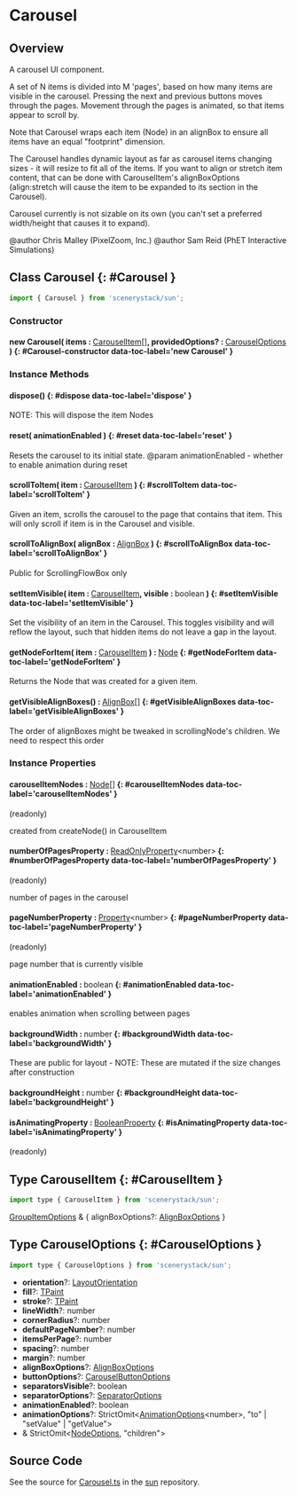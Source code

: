 # Carousel

## Overview

A carousel UI component.

A set of N items is divided into M 'pages', based on how many items are visible in the carousel.
Pressing the next and previous buttons moves through the pages.
Movement through the pages is animated, so that items appear to scroll by.

Note that Carousel wraps each item (Node) in an alignBox to ensure all items have an equal "footprint" dimension.

The Carousel handles dynamic layout as far as carousel items changing sizes - it will resize to fit all of the items.
If you want to align or stretch item content, that can be done with CarouselItem's alignBoxOptions
(align:stretch will cause the item to be expanded to its section in the Carousel).

Carousel currently is not sizable on its own (you can't set a preferred width/height that causes it to expand).

@author Chris Malley (PixelZoom, Inc.)
@author Sam Reid (PhET Interactive Simulations)

## Class Carousel {: #Carousel }


```js
import { Carousel } from 'scenerystack/sun';
```
### Constructor

#### new Carousel( items : <span style="font-weight: 400;">[CarouselItem](../sun/Carousel.md#CarouselItem)[]</span>, providedOptions? : <span style="font-weight: 400;">[CarouselOptions](../sun/Carousel.md#CarouselOptions)</span> ) {: #Carousel-constructor data-toc-label='new Carousel' }

### Instance Methods

#### dispose() {: #dispose data-toc-label='dispose' }

NOTE: This will dispose the item Nodes

#### reset( animationEnabled ) {: #reset data-toc-label='reset' }

Resets the carousel to its initial state.
@param animationEnabled - whether to enable animation during reset

#### scrollToItem( item : <span style="font-weight: 400;">[CarouselItem](../sun/Carousel.md#CarouselItem)</span> ) {: #scrollToItem data-toc-label='scrollToItem' }

Given an item, scrolls the carousel to the page that contains that item. This will only scroll if item is in the
Carousel and visible.

#### scrollToAlignBox( alignBox : <span style="font-weight: 400;">[AlignBox](../scenery/AlignBox.md)</span> ) {: #scrollToAlignBox data-toc-label='scrollToAlignBox' }

Public for ScrollingFlowBox only

#### setItemVisible( item : <span style="font-weight: 400;">[CarouselItem](../sun/Carousel.md#CarouselItem)</span>, visible : <span style="font-weight: 400;"><span style="color: hsla(calc(var(--md-hue) + 180deg),80%,40%,1);">boolean</span></span> ) {: #setItemVisible data-toc-label='setItemVisible' }

Set the visibility of an item in the Carousel. This toggles visibility and will reflow the layout, such that hidden
items do not leave a gap in the layout.

#### getNodeForItem( item : <span style="font-weight: 400;">[CarouselItem](../sun/Carousel.md#CarouselItem)</span> ) : <span style="font-weight: 400;">[Node](../scenery/Node.md)</span> {: #getNodeForItem data-toc-label='getNodeForItem' }

Returns the Node that was created for a given item.

#### getVisibleAlignBoxes() : <span style="font-weight: 400;">[AlignBox](../scenery/AlignBox.md)[]</span> {: #getVisibleAlignBoxes data-toc-label='getVisibleAlignBoxes' }

The order of alignBoxes might be tweaked in scrollingNode's children. We need to respect this order

### Instance Properties

#### carouselItemNodes : <span style="font-weight: 400;">[Node](../scenery/Node.md)[]</span> {: #carouselItemNodes data-toc-label='carouselItemNodes' }

(readonly)

created from createNode() in CarouselItem

#### numberOfPagesProperty : <span style="font-weight: 400;">[ReadOnlyProperty](../axon/ReadOnlyProperty.md)&lt;<span style="color: hsla(calc(var(--md-hue) + 180deg),80%,40%,1);">number</span>&gt;</span> {: #numberOfPagesProperty data-toc-label='numberOfPagesProperty' }

(readonly)

number of pages in the carousel

#### pageNumberProperty : <span style="font-weight: 400;">[Property](../axon/Property.md)&lt;<span style="color: hsla(calc(var(--md-hue) + 180deg),80%,40%,1);">number</span>&gt;</span> {: #pageNumberProperty data-toc-label='pageNumberProperty' }

(readonly)

page number that is currently visible

#### animationEnabled : <span style="font-weight: 400;"><span style="color: hsla(calc(var(--md-hue) + 180deg),80%,40%,1);">boolean</span></span> {: #animationEnabled data-toc-label='animationEnabled' }

enables animation when scrolling between pages

#### backgroundWidth : <span style="font-weight: 400;"><span style="color: hsla(calc(var(--md-hue) + 180deg),80%,40%,1);">number</span></span> {: #backgroundWidth data-toc-label='backgroundWidth' }

These are public for layout - NOTE: These are mutated if the size changes after construction

#### backgroundHeight : <span style="font-weight: 400;"><span style="color: hsla(calc(var(--md-hue) + 180deg),80%,40%,1);">number</span></span> {: #backgroundHeight data-toc-label='backgroundHeight' }

#### isAnimatingProperty : <span style="font-weight: 400;">[BooleanProperty](../axon/BooleanProperty.md)</span> {: #isAnimatingProperty data-toc-label='isAnimatingProperty' }

(readonly)



## Type CarouselItem {: #CarouselItem }


```js
import type { CarouselItem } from 'scenerystack/sun';
```


[GroupItemOptions](../sun/GroupItemOptions.md) &amp; { alignBoxOptions?: [AlignBoxOptions](../scenery/AlignBox.md#AlignBoxOptions) }



## Type CarouselOptions {: #CarouselOptions }


```js
import type { CarouselOptions } from 'scenerystack/sun';
```


- **orientation**?: [LayoutOrientation](../scenery/LayoutOrientation.md)
- **fill**?: [TPaint](../scenery/TPaint.md)
- **stroke**?: [TPaint](../scenery/TPaint.md)
- **lineWidth**?: <span style="color: hsla(calc(var(--md-hue) + 180deg),80%,40%,1);">number</span>
- **cornerRadius**?: <span style="color: hsla(calc(var(--md-hue) + 180deg),80%,40%,1);">number</span>
- **defaultPageNumber**?: <span style="color: hsla(calc(var(--md-hue) + 180deg),80%,40%,1);">number</span>
- **itemsPerPage**?: <span style="color: hsla(calc(var(--md-hue) + 180deg),80%,40%,1);">number</span>
- **spacing**?: <span style="color: hsla(calc(var(--md-hue) + 180deg),80%,40%,1);">number</span>
- **margin**?: <span style="color: hsla(calc(var(--md-hue) + 180deg),80%,40%,1);">number</span>
- **alignBoxOptions**?: [AlignBoxOptions](../scenery/AlignBox.md#AlignBoxOptions)
- **buttonOptions**?: [CarouselButtonOptions](../sun/CarouselButton.md#CarouselButtonOptions)
- **separatorsVisible**?: <span style="color: hsla(calc(var(--md-hue) + 180deg),80%,40%,1);">boolean</span>
- **separatorOptions**?: [SeparatorOptions](../scenery/Separator.md#SeparatorOptions)
- **animationEnabled**?: <span style="color: hsla(calc(var(--md-hue) + 180deg),80%,40%,1);">boolean</span>
- **animationOptions**?: StrictOmit&lt;[AnimationOptions](../twixt/Animation.md#AnimationOptions)&lt;<span style="color: hsla(calc(var(--md-hue) + 180deg),80%,40%,1);">number</span>&gt;, "to" | "setValue" | "getValue"&gt;
- &amp; StrictOmit&lt;[NodeOptions](../scenery/Node.md#NodeOptions), "children"&gt;




## Source Code

See the source for [Carousel.ts](https://github.com/phetsims/sun/blob/main/js/Carousel.ts) in the [sun](https://github.com/phetsims/sun) repository.
